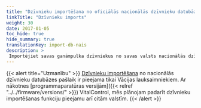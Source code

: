 ```yaml
---
title: "Dzīvnieku importēšana no oficiālās nacionālās dzīvnieku datubāzes"
linkTitle: "Dzīvnieku imports"
weight: 30
date: 2017-01-05
toc_hide: true
hide_summary: true
translationKey: import-db-nais
description: >
 Importējiet savas ganāmpulka dzīvniekus no savas valsts nacionālās dzīvnieku datubāzes uz VitalControl.
---
```

{{< alert title="Uzmanību" >}}
[Dzīvnieku importēšana](/docs/data-link/hi-tier/tierimport/) no nacionālās dzīvnieku datubāzes pašlaik ir pieejama tikai Vācijas lauksaimniekiem. Ar nākotnes [programmaparatūras versijām]({{< relref "../../firmware/versions/" >}}) VitalControl, mēs plānojam padarīt dzīvnieku importēšanas funkciju pieejamu arī citām valstīm.
{{< /alert >}}
